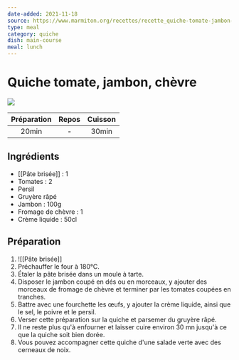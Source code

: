 ```yaml
---
date-added: 2021-11-18
source: https://www.marmiton.org/recettes/recette_quiche-tomate-jambon-chevre_32961.aspx
type: meal
category: quiche
dish: main-course
meal: lunch
---
```


# Quiche tomate, jambon, chèvre

![](images/Quiche%20tomate,%20jambon,%20chèvre.jpg)

| Préparation | Repos | Cuisson |
|:-----------:|:-----:|:-------:|
|    20min    |   -   |  30min  |

## Ingrédients

- [[Pâte brisée]] : 1
- Tomates : 2
- Persil
- Gruyère râpé
- Jambon : 100g
- Fromage de chèvre : 1
- Crème liquide : 50cl

## Préparation

1. ![[Pâte brisée]]
2. Préchauffer le four à 180°C.
3. Étaler la pâte brisée dans un moule à tarte.
4. Disposer le jambon coupé en dés ou en morceaux, y ajouter des morceaux de fromage de chèvre et terminer par les tomates coupées en tranches.
5. Battre avec une fourchette les œufs, y ajouter la crème liquide, ainsi que le sel, le poivre et le persil.
6. Verser cette préparation sur la quiche et parsemer du gruyère râpé.
7. Il ne reste plus qu'à enfourner et laisser cuire environ 30 mn jusqu'à ce que la quiche soit bien dorée.
8. Vous pouvez accompagner cette quiche d'une salade verte avec des cerneaux de noix.
